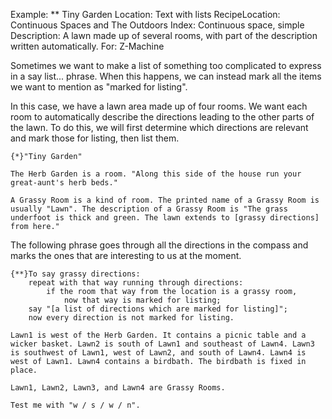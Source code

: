 Example: ** Tiny Garden
Location: Text with lists
RecipeLocation: Continuous Spaces and The Outdoors
Index: Continuous space, simple
Description: A lawn made up of several rooms, with part of the description written automatically.
For: Z-Machine

  
Sometimes we want to make a list of something too complicated to express in a say list... phrase. When this happens, we can instead mark all the items we want to mention as "marked for listing".

  
In this case, we have a lawn area made up of four rooms. We want each room to automatically describe the directions leading to the other parts of the lawn. To do this, we will first determine which directions are relevant and mark those for listing, then list them.

  

``` inform7
{*}"Tiny Garden"

The Herb Garden is a room. "Along this side of the house run your great-aunt's herb beds."

A Grassy Room is a kind of room. The printed name of a Grassy Room is usually "Lawn". The description of a Grassy Room is "The grass underfoot is thick and green. The lawn extends to [grassy directions] from here."
```

  
The following phrase goes through all the directions in the compass and marks the ones that are interesting to us at the moment.

  

``` inform7
{**}To say grassy directions:
	repeat with that way running through directions:
		if the room that way from the location is a grassy room,
			now that way is marked for listing;
	say "[a list of directions which are marked for listing]";
	now every direction is not marked for listing.

Lawn1 is west of the Herb Garden. It contains a picnic table and a wicker basket. Lawn2 is south of Lawn1 and southeast of Lawn4. Lawn3 is southwest of Lawn1, west of Lawn2, and south of Lawn4. Lawn4 is west of Lawn1. Lawn4 contains a birdbath. The birdbath is fixed in place.

Lawn1, Lawn2, Lawn3, and Lawn4 are Grassy Rooms.

Test me with "w / s / w / n".
```

